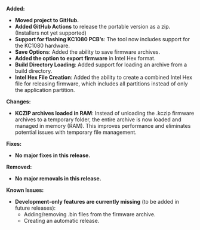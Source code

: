 **Added:**
- **Moved project to GitHub.**
- **Added GitHub Actions** to release the portable version as a zip. (Installers not yet supported)
- **Support for flashing KC1080 PCB’s**: The tool now includes support for the KC1080 hardware.
- **Save Options**: Added the ability to save firmware archives.
- **Added the option to export firmware** in Intel Hex format.
- **Build Directory Loading**: Added support for loading an archive from a build directory.
- **Intel Hex File Creation**: Added the ability to create a combined Intel Hex file for releasing firmware, which includes all partitions instead of only the application partition.

**Changes:**
- **KCZIP archives loaded in RAM**: Instead of unloading the .kczip firmware archives to a temporary folder, the entire archive is now loaded and managed in memory (RAM). This improves performance and eliminates potential issues with temporary file management.

**Fixes:**
- **No major fixes in this release.**

**Removed:**
- **No major removals in this release.**

**Known Issues:**
- **Development-only features are currently missing** (to be added in future releases):
  - Adding/removing .bin files from the firmware archive.
  - Creating an automatic release.
